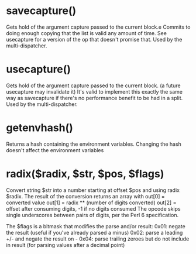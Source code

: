 # savecapture()

Gets hold of the argument capture passed to the current block.e
Commits to doing enough copying that the list is valid any amount of time.
See usecapture for a version of the op that doesn't promise that.
Used by the multi-dispatcher.

# usecapture()

Gets hold of the argument capture passed to the current block.
(a future usecapture may invalidate it)
It's valid to implement this exactly the same way as savecapture if there's no performance benefit to be had in a split.
Used by the multi-dispatcher.

# getenvhash()

Returns a hash containing the environment variables.
Changing the hash doesn't affect the environment variables

# radix($radix, $str, $pos, $flags)

Convert string $str into a number starting at offset $pos and using radix $radix.
The result of the conversion returns an array with
    out[0] = converted value
    out[1] = radix ** (number of digits converted)
    out[2] = offset after consuming digits, -1 if no digits consumed
The opcode skips single underscores between pairs of digits, per the Perl 6
specification.

The $flags is a bitmask that modifies the parse and/or result:
    0x01: negate the result (useful if you've already parsed a minus)
    0x02: parse a leading +/- and negate the result on -
    0x04: parse trailing zeroes but do not include in result
          (for parsing values after a decimal point)
